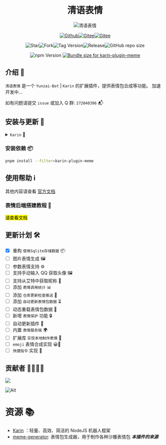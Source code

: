 # <h1 align="center">清语表情</h1>

<div align="center">
<img src="https://count.kjchmc.cn/get/@karin-plugin-meme?theme=moebooru" alt="清语表情">

<a href="https://github.com/ClarityJS/karin-plugin-meme"><img src="https://img.shields.io/badge/Github-清语表情-black?style=flat-square&logo=github" alt="Github"></a><a href="https://github.com/KarinJS/Karin"><img src="https://badgen.net/npm/v/node-karin?label=Karin" alt="Gitee"></a><a href="https://qm.qq.com/q/gBs8Ri3nIQ"><img src="https://img.shields.io/badge/group-272040396-blue" alt="Gitee"></a>

<img alt="Star" src="https://badgen.net/github/stars/ClarityJS/karin-plugin-meme"><img alt="Fork" src="https://badgen.net/github/forks/ClarityJS/karin-plugin-meme"><img alt="Tag Version" src="https://badgen.net/github/tag/ClarityJS/karin-plugin-meme"><img alt="Release" src="https://badgen.net/github/release/ClarityJS/karin-plugin-meme/stable"><img alt="GitHub repo size" src="https://img.shields.io/github/repo-size/ClarityJS/karin-plugin-meme">

<img src="https://badgen.net/npm/v/karin-plugin-meme?label=karin-plugin-meme" alt="npm Version">
<a href="https://pkg-size.dev/karin-plugin-meme@beta"><img src="https://pkg-size.dev/badge/bundle/1606131" title="Bundle size for karin-plugin-meme"></a>
</div>

## 介绍 📝
`清语表情` 是一个 `Yunzai-Bot` | `Karin` 的扩展插件，提供表情包合成等功能。
加速开发中...

如有问题请提交 `issue` 或加入 Q 群: `272040396` 📬

## 安装与更新 🔧

<details>
  <summary><code>Karin</code> 🤖</summary>
    <details>
    <summary>使用 <code>Github</code> 🐙</summary>

```bash
git clone --depth=1 -b build https://github.com/ClarityJS/karin-plugin-meme ./plugins/karin-plugin-meme/
```
  </details>

  <details>
    <summary>使用 <code>Github</code> 镜像 🌐</summary>

```bash
git clone --depth=1 -b build https://gh.wuliya.xin/https://github.com/ClarityJS/karin-plugin-meme ./plugins/karin-plugin-meme/
```

  </details>
    <details>
    <summary>使用 <code>包管理器</code> 📦</summary>

```bash
pnpm add karin-plugin-meme@latest -w
```

  </details>

  <details>
    <summary>使用 <code>Release</code> 🔨</summary>

在 [Release](https://github.com/ClarityJS/karin-plugin-meme/releases/latest) 页面下载`build.zip`最新版本，解压后修改文件夹名称为 `karin-plugin-meme` 然后放入 `plugins` 文件夹中即可使用。

    **虽然此方式能够使用，不利于后续升级，故不推荐使用 🔔**
  </details>
</details>

### 安装依赖 📦
```bash
pnpm install --filter=karin-plugin-meme
```

## 使用帮助 ℹ️
其他内容请查看 [官方文档](https://docs.wuliya.cn)

### 表情后端搭建教程 🌟
<mark>请查看文档</mark>

## 更新计划 🛠

- [x] 重构 `使用Sqlite存储数据` 📦
- [ ] 图片表情生成 🖼️
- [ ] 参数表情支持 ⚙️
- [ ] 支持手动输入 QQ 获取头像 🖼️
- [ ] 支持从艾特中获取昵称 👥
- [ ] 添加 `表情调用统计` 📊
- [ ] 添加 `仓库更新检查推送` 🔄
- [ ] 添加 `自动更新表情包数据` ⏳
- [ ] 动态重载表情包数据 🔄
- [ ] 新增 `表情保护` 功能 🔒
- [ ] 自动更新插件 🔧
- [ ] 内置 `表情服务端` 🌍
- [ ] 扩展库 `实现本地制作表情` 🎨
- [ ] `emoji` 表情合成实现 😀🌈
- [ ] `快捷指令` 实现 💟

## 贡献者 👨‍💻👩‍💻

<a href="https://github.com/ClarityJS/karin-plugin-meme/graphs/contributors">
  <img src="https://contrib.rocks/image?repo=ClarityJS/karin-plugin-meme" />
</a>

![Alt](https://repobeats.axiom.co/api/embed/73df3435008d412e567482e27446e9467c7f9007.svg "Repobeats analytics image")

# 资源 📚

- [Karin](https://github.com/KarinJS/Karin) ：轻量、高效、简洁的 NodeJS 机器人框架
- [meme-generator](https://github.com/MeetWq/meme-generator): 表情包生成器，用于制作各种沙雕表情包 ***本插件的来源***
